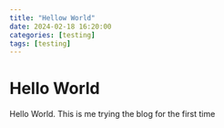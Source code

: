 ```yaml
---
title: "Hellow World"
date: 2024-02-18 16:20:00
categories: [testing]
tags: [testing]
---
```


# Hello World

Hello World.  This is me trying the blog for the first time